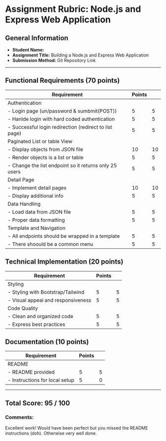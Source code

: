 # Assignment Rubric: Node.js and Express Web Application

## General Information

- **Student Name:**
- **Assignment Title:** Building a Node.js and Express Web Application
- **Submission Method:** Git Repository Link

---

## Functional Requirements (70 points)

| Requirement                                            | Points |     |
| ------------------------------------------------------ | ------ | --- |
| Authentication                                         |        |     |
| - Login page (un/password & sumbmit(POST))             | 5      | 5   |
| - Hanlde login with hard coded authentication          | 5      | 5   |
| - Successful login redirection (redirect to list page) | 5      | 5   |
| Paginated List or table View                           |        |     |
| - Display objects from JSON file                       | 10     | 10  |
| - Render objects is a list or table                    | 5      | 5   |
| - Change the list endpoint so it returns only 25 users | 5      | 5   |
| Detail Page                                            |        |     |
| - Implement detail pages                               | 10     | 10  |
| - Display additional info                              | 5      | 5   |
| Data Handling                                          |        |     |
| - Load data from JSON file                             | 5      | 5   |
| - Proper data formatting                               | 5      | 5   |
| Template and Navigation                                |        |     |
| - All endpoints should be wrapped in a template        | 5      | 5   |
| - There shoould be a common menu                       | 5      | 5   |

## Technical Implementation (20 points)

| Requirement                        | Points |     |
| ---------------------------------- | ------ | --- |
| Styling                            |        |     |
| - Styling with Bootstrap/Tailwind  | 5      | 5   |
| - Visual appeal and responsiveness | 5      | 5   |
| Code Quality                       |        |     |
| - Clean and organized code         | 5      | 5   |
| - Express best practices           | 5      | 5   |

## Documentation (10 points)

| Requirement                    | Points |     |
| ------------------------------ | ------ | --- |
| README                         |        |     |
| - README provided              | 5      | 5   |
| - Instructions for local setup | 5      | 0   |

---

## Total Score: 95 / 100

### Comments:

Excellent work! Would have been perfect but you missed the README instructions (doh). Otherwise very well done.
